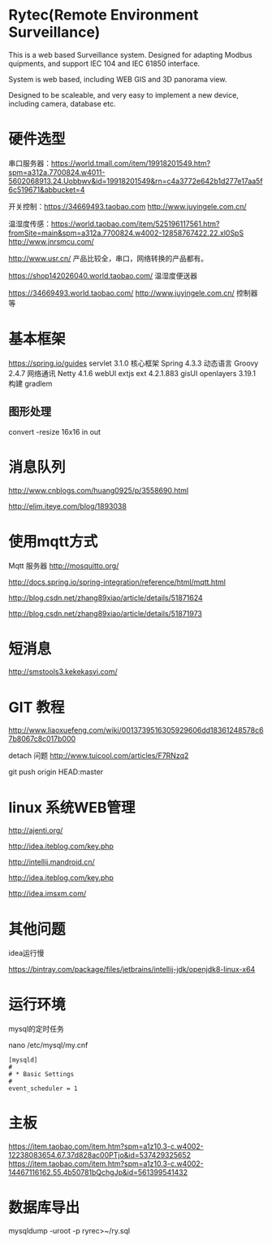 # Rytec(Remote Environment Surveillance)

This is a web based Surveillance system. Designed for adapting Modbus quipments, and support IEC 104 and IEC 61850 interface.

System is web based, including WEB GIS and 3D panorama view. 

Designed to be scaleable, and very easy to implement a new device, including camera, database etc.

# 硬件选型

串口服务器：https://world.tmall.com/item/19918201549.htm?spm=a312a.7700824.w4011-5602068913.24.Uobbwv&id=19918201549&rn=c4a3772e642b1d277e17aa5f6c519671&abbucket=4

开关控制：https://34669493.taobao.com    http://www.juyingele.com.cn/

温湿度传感：https://world.taobao.com/item/525196117561.htm?fromSite=main&spm=a312a.7700824.w4002-12858767422.22.xl0SpS
http://www.jnrsmcu.com/

http://www.usr.cn/
产品比较全，串口，网络转换的产品都有。

https://shop142026040.world.taobao.com/
温湿度便送器

https://34669493.world.taobao.com/
http://www.juyingele.com.cn/
控制器等

# 基本框架
https://spring.io/guides
servlet    3.1.0
核心框架    Spring 4.3.3
动态语言    Groovy 2.4.7
网络通讯    Netty 4.1.6
webUI      extjs ext 4.2.1.883
gisUI      openlayers 3.19.1
构建       gradlem

## 图形处理

convert -resize 16x16 in out

# 消息队列
http://www.cnblogs.com/huang0925/p/3558690.html

http://elim.iteye.com/blog/1893038

# 使用mqtt方式

Mqtt 服务器 http://mosquitto.org/

http://docs.spring.io/spring-integration/reference/html/mqtt.html

http://blog.csdn.net/zhang89xiao/article/details/51871624

http://blog.csdn.net/zhang89xiao/article/details/51871973

# 短消息
http://smstools3.kekekasvi.com/

# GIT 教程

http://www.liaoxuefeng.com/wiki/0013739516305929606dd18361248578c67b8067c8c017b000

detach 问题 http://www.tuicool.com/articles/F7RNzq2

git push origin HEAD:master

# linux 系统WEB管理

http://ajenti.org/

http://idea.iteblog.com/key.php

http://intellij.mandroid.cn/ 

http://idea.iteblog.com/key.php

http://idea.imsxm.com/

# 其他问题

idea运行慢

https://bintray.com/package/files/jetbrains/intellij-jdk/openjdk8-linux-x64



# 运行环境

mysql的定时任务

nano /etc/mysql/my.cnf

```
[mysqld]
#
# * Basic Settings
#
event_scheduler = 1

```


# 主板
https://item.taobao.com/item.htm?spm=a1z10.3-c.w4002-12238083654.67.37d828ac00PTjo&id=537429325652
https://item.taobao.com/item.htm?spm=a1z10.3-c.w4002-14467116162.55.4b50781bQchgJp&id=561399541432





# 数据库导出

mysqldump -uroot -p  ryrec>~/ry.sql